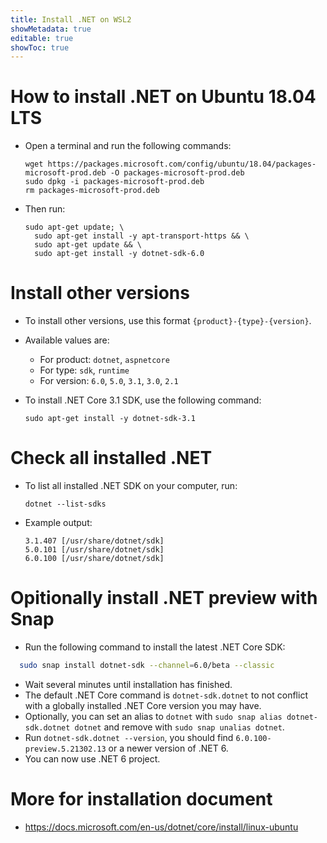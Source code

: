 ```yaml
---
title: Install .NET on WSL2
showMetadata: true
editable: true
showToc: true
---
```


# How to install .NET on Ubuntu 18.04 LTS

- Open a terminal and run the following commands:
  ```
  wget https://packages.microsoft.com/config/ubuntu/18.04/packages-microsoft-prod.deb -O packages-microsoft-prod.deb
  sudo dpkg -i packages-microsoft-prod.deb
  rm packages-microsoft-prod.deb
  ```
- Then run:
  ```
  sudo apt-get update; \
    sudo apt-get install -y apt-transport-https && \
    sudo apt-get update && \
    sudo apt-get install -y dotnet-sdk-6.0
  ```

# Install other versions
- To install other versions, use this format `{product}-{type}-{version}`.
- Available values are:
  - For product: `dotnet`, `aspnetcore`
  - For type: `sdk`, `runtime`
  - For version: `6.0`, `5.0`, `3.1`, `3.0`, `2.1`

- To install .NET Core 3.1 SDK, use the following command:
  ```
  sudo apt-get install -y dotnet-sdk-3.1
  ```

# Check all installed .NET
- To list all installed .NET SDK on your computer, run:
  ```
  dotnet --list-sdks
  ```
- Example output:
  ```
  3.1.407 [/usr/share/dotnet/sdk]
  5.0.101 [/usr/share/dotnet/sdk]
  6.0.100 [/usr/share/dotnet/sdk]
  ```

# Opitionally install .NET preview with Snap
- Run the following command to install the latest .NET Core SDK:
```sh
  sudo snap install dotnet-sdk --channel=6.0/beta --classic
```
- Wait several minutes until installation has finished.
- The default .NET Core command is `dotnet-sdk.dotnet` to not conflict with a globally installed .NET Core version you may have.
- Optionally, you can set an alias to `dotnet` with `sudo snap alias dotnet-sdk.dotnet dotnet` and remove with `sudo snap unalias dotnet`.
- Run `dotnet-sdk.dotnet --version`, you should find `6.0.100-preview.5.21302.13` or a newer version of .NET 6.
- You can now use .NET 6 project.

# More for installation document
- https://docs.microsoft.com/en-us/dotnet/core/install/linux-ubuntu
